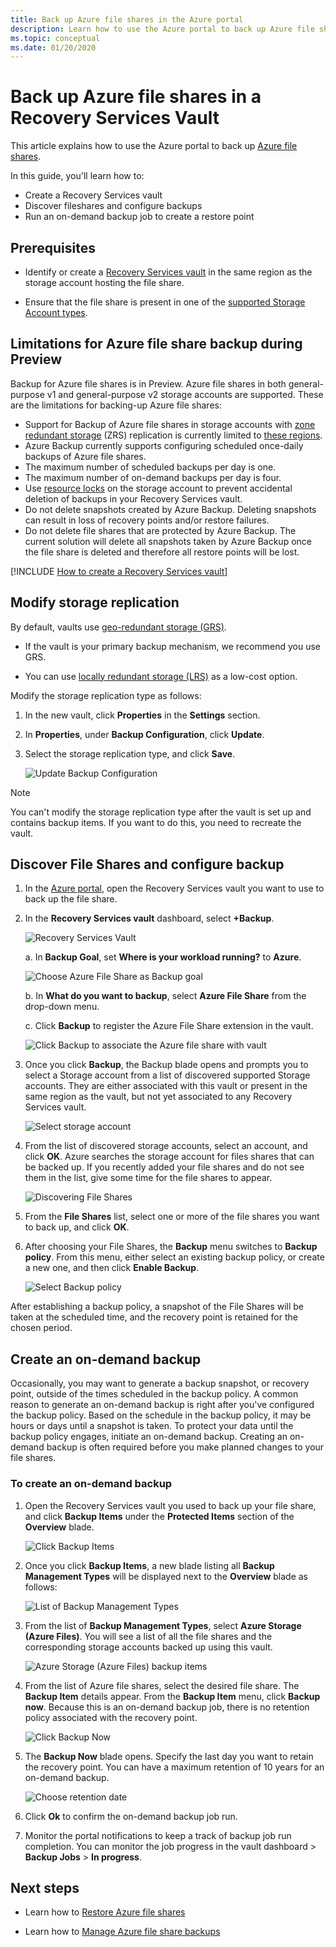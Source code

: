 ```yaml
---
title: Back up Azure file shares in the Azure portal
description: Learn how to use the Azure portal to back up Azure file shares in the Recovery Services Vault
ms.topic: conceptual
ms.date: 01/20/2020
---
```


# Back up Azure file shares in a Recovery Services Vault

This article explains how to use the Azure portal to back up [Azure file shares](https://docs.microsoft.com/azure/storage/files/storage-files-introduction).

In this guide, you'll learn how to:

* Create a Recovery Services vault
* Discover fileshares and configure backups
* Run an on-demand backup job to create a restore point

## Prerequisites

* Identify or create a [Recovery Services vault](#create-a-recovery-services-vault) in the same region as the storage account hosting the file share.

* Ensure that the file share is present in one of the [supported Storage Account types](#limitations-for-azure-file-share-backup-during-preview).

## Limitations for Azure file share backup during Preview

Backup for Azure file shares is in Preview. Azure file shares in both general-purpose v1 and general-purpose v2 storage accounts are supported. These are the limitations for backing-up Azure file shares:

* Support for Backup of Azure file shares in storage accounts with [zone redundant storage](https://docs.microsoft.com/azure/storage/common/storage-redundancy-zrs) (ZRS) replication is currently limited to [these regions](https://docs.microsoft.com/azure/backup/backup-azure-files-faq#in-which-geos-can-i-back-up-azure-file-shares).
* Azure Backup currently supports configuring scheduled once-daily backups of Azure file shares.
* The maximum number of scheduled backups per day is one.
* The maximum number of on-demand backups per day is four.
* Use [resource locks](https://docs.microsoft.com/cli/azure/resource/lock?view=azure-cli-latest) on the storage account to prevent accidental deletion of backups in your Recovery Services vault.
* Do not delete snapshots created by Azure Backup. Deleting snapshots can result in loss of recovery points and/or restore failures.
* Do not delete file shares that are protected by Azure Backup. The current solution will delete all snapshots taken by Azure Backup once the file share is deleted and therefore all restore points will be lost.

[!INCLUDE [How to create a Recovery Services vault](../../includes/backup-create-rs-vault.md)]

## Modify storage replication

By default, vaults use [geo-redundant storage (GRS)](https://docs.microsoft.com/azure/storage/common/storage-redundancy-grs).

* If the vault is your primary backup mechanism, we recommend you use GRS.

* You can use [locally redundant storage (LRS)](https://docs.microsoft.com/azure/storage/common/storage-redundancy-lrs?toc=%2fazure%2fstorage%2fblobs%2ftoc.json) as a low-cost option.

Modify the storage replication type as follows:

1. In the new vault, click **Properties** in the **Settings** section.

2. In **Properties**, under **Backup Configuration**, click **Update**.

3. Select the storage replication type, and click **Save**.

    ![Update Backup Configuration](./media/backup-afs/backup-configuration.png)

> [!NOTE]
> You can't modify the storage replication type after the vault is set up and contains backup items. If you want to do this, you need to recreate the vault.
>

## Discover File Shares and configure backup

1. In the [Azure portal](https://portal.azure.com/), open the Recovery Services vault you want to use to back up the file share.

2. In the **Recovery Services vault** dashboard, select  **+Backup**.

   ![Recovery Services Vault](./media/backup-afs/recovery-services-vault.png)

   a. In **Backup Goal**, set **Where is your workload running?** to **Azure**.

    ![Choose Azure File Share as Backup goal](./media/backup-afs/backup-goal.png)

    b.    In **What do you want to backup**, select **Azure File Share** from the drop-down menu.

    c.    Click **Backup** to register the Azure File Share extension in the vault.

      ![Click Backup to associate the Azure file share with vault](./media/backup-afs/register-extension.png)

3. Once you click **Backup**, the Backup blade opens and prompts you to select a Storage account from a list of discovered supported Storage accounts. They are either associated with this vault or present in the same region as the vault, but not yet associated to any Recovery Services vault.

   ![Select storage account](./media/backup-afs/select-storage-account.png)

4. From the list of discovered storage accounts, select an account, and click **OK**. Azure searches the storage account for files shares that can be backed up. If you recently added your file shares and do not see them in the list, give some time for the file shares to appear.

    ![Discovering File Shares](./media/backup-afs/discovering-file-shares.png)

5. From the **File Shares** list, select one or more of the file shares you want to back up, and click **OK**.

6. After choosing your File Shares, the **Backup** menu switches to  **Backup policy**. From this menu, either select an existing backup policy, or create a new one, and then click **Enable Backup**.

    ![Select Backup policy](./media/backup-afs/select-backup-policy.png)

After establishing a backup policy, a snapshot of the File Shares will be taken at the scheduled time, and the recovery point is retained for the chosen period.

## Create an on-demand backup

Occasionally, you may want to generate a backup snapshot, or recovery point, outside of the times scheduled in the backup policy. A common reason to generate an on-demand backup is right after you've configured the backup policy. Based on the schedule in the backup policy, it may be hours or days until a snapshot is taken. To protect your data until the backup policy engages, initiate an on-demand backup. Creating an on-demand backup is often required before you make planned changes to your file shares.

### To create an on-demand backup

1. Open the Recovery Services vault you used to back up your file share, and click **Backup Items** under the **Protected Items** section of the **Overview** blade.

   ![Click Backup Items](./media/backup-afs/backup-items.png)

2. Once you click **Backup Items**, a new blade listing all **Backup Management Types** will be displayed next to the **Overview** blade as follows:

   ![List of Backup Management Types](./media/backup-afs/backup-management-types.png)

3. From the list of **Backup Management Types**, select **Azure Storage (Azure Files)**. You will see a list of all the file shares and the corresponding storage accounts backed up using this vault.

   ![Azure Storage (Azure Files) backup items](./media/backup-afs/azure-files-backup-items.png)

4. From the list of Azure file shares, select the desired file share. The **Backup Item** details appear. From the **Backup Item** menu, click **Backup now**. Because this is an on-demand backup job, there is no retention policy associated with the recovery point.

   ![Click Backup Now](./media/backup-afs/backup-now.png)

5. The **Backup Now** blade opens. Specify the last day you want to retain the recovery point. You can have a maximum retention of 10 years for an on-demand backup.

   ![Choose retention date](./media/backup-afs/retention-date.png)

6. Click **Ok** to confirm the on-demand backup job run.

7. Monitor the portal notifications to keep a track of backup job run completion. You can monitor the job progress in the vault dashboard > **Backup Jobs** > **In progress**.

## Next steps

* Learn how to [Restore Azure file shares](restore-afs.md)

* Learn how to [Manage Azure file share backups](manage-afs-backup.md)
